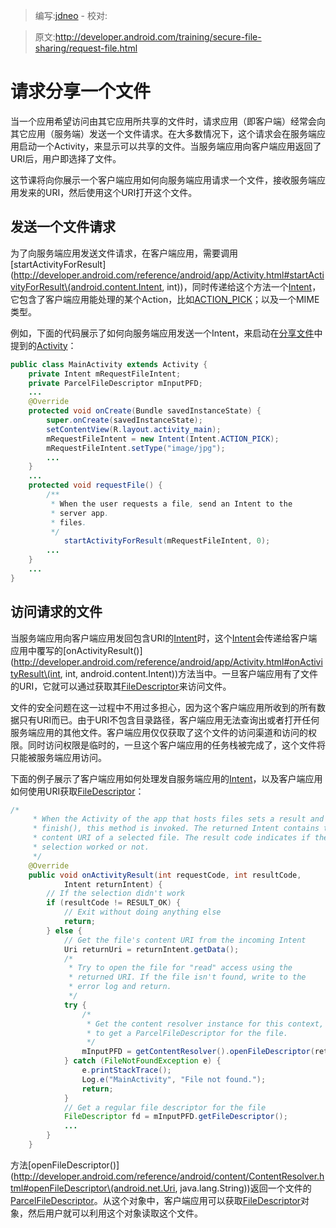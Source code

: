 > 编写:[jdneo](https://github.com/jdneo) - 校对:

> 原文:<http://developer.android.com/training/secure-file-sharing/request-file.html>

# 请求分享一个文件

当一个应用希望访问由其它应用所共享的文件时，请求应用（即客户端）经常会向其它应用（服务端）发送一个文件请求。在大多数情况下，这个请求会在服务端应用启动一个Activity，来显示可以共享的文件。当服务端应用向客户端应用返回了URI后，用户即选择了文件。

这节课将向你展示一个客户端应用如何向服务端应用请求一个文件，接收服务端应用发来的URI，然后使用这个URI打开这个文件。

## 发送一个文件请求

为了向服务端应用发送文件请求，在客户端应用，需要调用[startActivityForResult](http://developer.android.com/reference/android/app/Activity.html#startActivityForResult\(android.content.Intent, int\))，同时传递给这个方法一个[Intent](http://developer.android.com/reference/android/content/Intent.html)，它包含了客户端应用能处理的某个Action，比如[ACTION_PICK](http://developer.android.com/reference/android/content/Intent.html#ACTION_PICK)；以及一个MIME类型。

例如，下面的代码展示了如何向服务端应用发送一个Intent，来启动在[分享文件](sharing-file.html#SendURI)中提到的[Activity](http://developer.android.com/reference/android/app/Activity.html)：

```java
public class MainActivity extends Activity {
    private Intent mRequestFileIntent;
    private ParcelFileDescriptor mInputPFD;
    ...
    @Override
    protected void onCreate(Bundle savedInstanceState) {
        super.onCreate(savedInstanceState);
        setContentView(R.layout.activity_main);
        mRequestFileIntent = new Intent(Intent.ACTION_PICK);
        mRequestFileIntent.setType("image/jpg");
        ...
    }
    ...
    protected void requestFile() {
        /**
         * When the user requests a file, send an Intent to the
         * server app.
         * files.
         */
            startActivityForResult(mRequestFileIntent, 0);
        ...
    }
    ...
}
```

## 访问请求的文件

当服务端应用向客户端应用发回包含URI的[Intent](http://developer.android.com/reference/android/content/Intent.html)时，这个[Intent](http://developer.android.com/reference/android/content/Intent.html)会传递给客户端应用中覆写的[onActivityResult()](http://developer.android.com/reference/android/app/Activity.html#onActivityResult\(int, int, android.content.Intent\))方法当中。一旦客户端应用有了文件的URI，它就可以通过获取其[FileDescriptor](http://developer.android.com/reference/java/io/FileDescriptor.html)来访问文件。

文件的安全问题在这一过程中不用过多担心，因为这个客户端应用所收到的所有数据只有URI而已。由于URI不包含目录路径，客户端应用无法查询出或者打开任何服务端应用的其他文件。客户端应用仅仅获取了这个文件的访问渠道和访问的权限。同时访问权限是临时的，一旦这个客户端应用的任务栈被完成了，这个文件将只能被服务端应用访问。

下面的例子展示了客户端应用如何处理发自服务端应用的[Intent](http://developer.android.com/reference/android/content/Intent.html)，以及客户端应用如何使用URI获取[FileDescriptor](http://developer.android.com/reference/java/io/FileDescriptor.html)：

```java
/*
     * When the Activity of the app that hosts files sets a result and calls
     * finish(), this method is invoked. The returned Intent contains the
     * content URI of a selected file. The result code indicates if the
     * selection worked or not.
     */
    @Override
    public void onActivityResult(int requestCode, int resultCode,
            Intent returnIntent) {
        // If the selection didn't work
        if (resultCode != RESULT_OK) {
            // Exit without doing anything else
            return;
        } else {
            // Get the file's content URI from the incoming Intent
            Uri returnUri = returnIntent.getData();
            /*
             * Try to open the file for "read" access using the
             * returned URI. If the file isn't found, write to the
             * error log and return.
             */
            try {
                /*
                 * Get the content resolver instance for this context, and use it
                 * to get a ParcelFileDescriptor for the file.
                 */
                mInputPFD = getContentResolver().openFileDescriptor(returnUri, "r");
            } catch (FileNotFoundException e) {
                e.printStackTrace();
                Log.e("MainActivity", "File not found.");
                return;
            }
            // Get a regular file descriptor for the file
            FileDescriptor fd = mInputPFD.getFileDescriptor();
            ...
        }
    }
```

方法[openFileDescriptor()](http://developer.android.com/reference/android/content/ContentResolver.html#openFileDescriptor\(android.net.Uri, java.lang.String\))返回一个文件的[ParcelFileDescriptor](http://developer.android.com/reference/android/os/ParcelFileDescriptor.html)。从这个对象中，客户端应用可以获取[FileDescriptor](http://developer.android.com/reference/java/io/FileDescriptor.html)对象，然后用户就可以利用这个对象读取这个文件。
